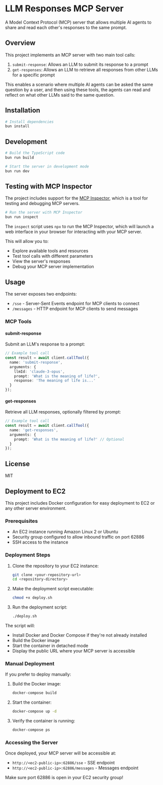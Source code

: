 # LLM Responses MCP Server

A Model Context Protocol (MCP) server that allows multiple AI agents to share and read each other's responses to the same prompt.

## Overview

This project implements an MCP server with two main tool calls:

1. `submit-response`: Allows an LLM to submit its response to a prompt
2. `get-responses`: Allows an LLM to retrieve all responses from other LLMs for a specific prompt

This enables a scenario where multiple AI agents can be asked the same question by a user, and then using these tools, the agents can read and reflect on what other LLMs said to the same question.

## Installation

```bash
# Install dependencies
bun install
```

## Development

```bash
# Build the TypeScript code
bun run build

# Start the server in development mode
bun run dev
```

## Testing with MCP Inspector

The project includes support for the [MCP Inspector](https://github.com/modelcontextprotocol/inspector), which is a tool for testing and debugging MCP servers.

```bash
# Run the server with MCP Inspector
bun run inspect
```

The `inspect` script uses `npx` to run the MCP Inspector, which will launch a web interface in your browser for interacting with your MCP server.

This will allow you to:
- Explore available tools and resources
- Test tool calls with different parameters
- View the server's responses
- Debug your MCP server implementation

## Usage

The server exposes two endpoints:

- `/sse` - Server-Sent Events endpoint for MCP clients to connect
- `/messages` - HTTP endpoint for MCP clients to send messages

### MCP Tools

#### submit-response

Submit an LLM's response to a prompt:

```typescript
// Example tool call
const result = await client.callTool({
  name: 'submit-response',
  arguments: {
    llmId: 'claude-3-opus',
    prompt: 'What is the meaning of life?',
    response: 'The meaning of life is...'
  }
});
```

#### get-responses

Retrieve all LLM responses, optionally filtered by prompt:

```typescript
// Example tool call
const result = await client.callTool({
  name: 'get-responses',
  arguments: {
    prompt: 'What is the meaning of life?' // Optional
  }
});
```

## License

MIT 

## Deployment to EC2

This project includes Docker configuration for easy deployment to EC2 or any other server environment.

### Prerequisites

- An EC2 instance running Amazon Linux 2 or Ubuntu
- Security group configured to allow inbound traffic on port 62886
- SSH access to the instance

### Deployment Steps

1. Clone the repository to your EC2 instance:
   ```bash
   git clone <your-repository-url>
   cd <repository-directory>
   ```

2. Make the deployment script executable:
   ```bash
   chmod +x deploy.sh
   ```

3. Run the deployment script:
   ```bash
   ./deploy.sh
   ```

The script will:
- Install Docker and Docker Compose if they're not already installed
- Build the Docker image
- Start the container in detached mode
- Display the public URL where your MCP server is accessible

### Manual Deployment

If you prefer to deploy manually:

1. Build the Docker image:
   ```bash
   docker-compose build
   ```

2. Start the container:
   ```bash
   docker-compose up -d
   ```

3. Verify the container is running:
   ```bash
   docker-compose ps
   ```

### Accessing the Server

Once deployed, your MCP server will be accessible at:
- `http://<ec2-public-ip>:62886/sse` - SSE endpoint
- `http://<ec2-public-ip>:62886/messages` - Messages endpoint

Make sure port 62886 is open in your EC2 security group! 